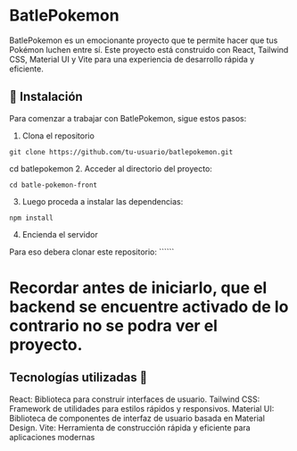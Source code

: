 # BatlePokemon

BatlePokemon es un emocionante proyecto que te permite hacer que tus Pokémon luchen entre sí. Este proyecto está construido con React, Tailwind CSS, Material UI y Vite para una experiencia de desarrollo rápida y eficiente.

## 🚀 Instalación

Para comenzar a trabajar con BatlePokemon, sigue estos pasos:

1. Clona el repositorio
```
git clone https://github.com/tu-usuario/batlepokemon.git
```
cd batlepokemon
2. Acceder al directorio del proyecto:
```
cd batle-pokemon-front
```
3. Luego proceda a instalar las dependencias:
```
npm install
```
4. Encienda el servidor
   
Para eso debera clonar este repositorio: `````` 

# Recordar antes de iniciarlo, que el backend se encuentre activado de lo contrario no se podra ver el proyecto.

## Tecnologías utilizadas 🔨

React: Biblioteca para construir interfaces de usuario.
Tailwind CSS: Framework de utilidades para estilos rápidos y responsivos.
Material UI: Biblioteca de componentes de interfaz de usuario basada en Material Design.
Vite: Herramienta de construcción rápida y eficiente para aplicaciones modernas





